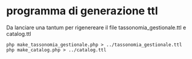 # programma di generazione ttl

Da lanciare una tantum per rigenereare il file tassonomia_gestionale.ttl e catalog.ttl

    php make_tassonomia_gestionale.php > ../tassonomia_gestionale.ttl
    php make_catalog.php > ../catalog.ttl